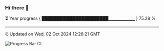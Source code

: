 ### Hi there 👋

⏳ Year progress { ██████████████████████▁▁▁▁▁▁▁▁ } 75.28 %

---

⏰ Updated on Wed, 02 Oct 2024 12:26:21 GMT

![Progress Bar CI](https://github.com/liununu/liununu/workflows/Progress%20Bar%20CI/badge.svg)
